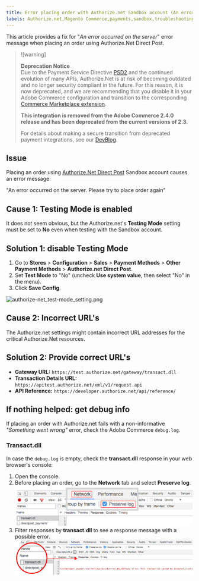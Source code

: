 ```yaml
---
title: Error placing order with Authorize.net Sandbox account (An error occurred on the server)
labels: Authorize.net,Magento Commerce,payments,sandbox,troubleshooting,Adobe Commerce
---
```


This article provides a fix for "*An error occurred on the server*" error message when placing an order using Authorize.Net Direct Post.

>![warning]
>
>**Deprecation Notice**  
Due to the Payment Service Directive [PSD2](https://docs.magento.com/user-guide/v2.3/stores/compliance-payment-services-directive.html) and the continued evolution of many APIs, Authorize.Net is at risk of becoming outdated and no longer security compliant in the future. For this reason, it is now deprecated, and we are recommending that you disable it in your Adobe Commerce configuration and transition to the corresponding [Commerce Marketplace extension](https://marketplace.magento.com/extensions.html).
>
>**This integration is removed from the Adobe Commerce 2.4.0 release and has been deprecated from the current versions of 2.3.**
>
>For details about making a secure transition from deprecated payment integrations, see our [DevBlog](https://community.magento.com/t5/Magento-DevBlog/Deprecation-of-Magento-core-payment-integrations/ba-p/426445).

## Issue

Placing an order using [Authorize.Net Direct Post](https://docs.magento.com/user-guide/v2.3/payment/authorize-net-direct-post.html) Sandbox account causes an error message:

>
"An error occurred on the server. Please try to place order again"

## Cause 1: Testing Mode is enabled

It does not seem obvious, but the Authorize.net's **Testing Mode** setting must be set to **No** even when testing with the Sandbox account.

## Solution 1: disable Testing Mode

1. Go to **Stores** > **Configuration** > **Sales** > **Payment Methods** > **Other Payment Methods** > **Authorize.net Direct Post**.
1. Set **Test Mode** to "No" (uncheck **Use system value**, then select "No" in the menu).
1. Click **Save Config**.

![authorize-net_test-mode_setting.png](assets/authorize-net_test-mode_setting.png)

## Cause 2: Incorrect URL's

The Authorize.net settings might contain incorrect URL addresses for the critical Authorize.Net resources.

## Solution 2: Provide correct URL's

* **Gateway URL:**   `https://test.authorize.net/gateway/transact.dll`
* **Transaction Details URL:**   `https://apitest.authorize.net/xml/v1/request.api`
* **API Reference:**   `https://developer.authorize.net/api/reference/`

## If nothing helped: get debug info

If placing an order with Authorize.net fails with a non-informative *"Something went wrong"* error, check the Adobe Commerce `debug.log`.

### Transact.dll

In case the `debug.log` is empty, check the **transact.dll** response in your web browser's console:

1. Open the console.
1. Before placing an order, go to the **Network** tab and select **Preserve log**.    ![web-console_network_preserve-log.png](assets/web-console_network_preserve-log.png)    
1. Filter responses by **transact.dll** to see a response message with a possible error.    ![transact-dll_web-console_response.png](assets/transact-dll_web-console_response.png)    

